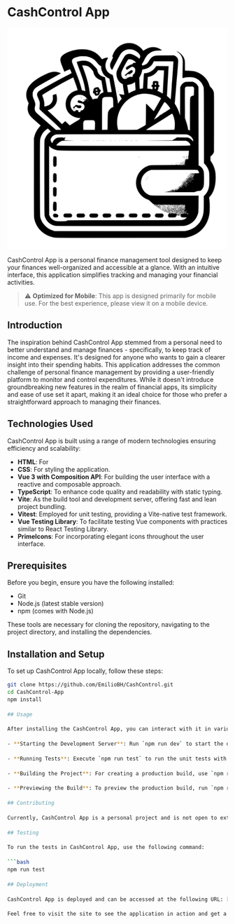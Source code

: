 # CashControl App

![CashControl logo](src/assets/cashcontrol-icon.svg)

CashControl App is a personal finance management tool designed to keep your finances well-organized and accessible at a glance. With an intuitive interface, this application simplifies tracking and managing your financial activities.

> :warning: **Optimized for Mobile**: This app is designed primarily for mobile use. For the best experience, please view it on a mobile device.

## Introduction

The inspiration behind CashControl App stemmed from a personal need to better understand and manage finances - specifically, to keep track of income and expenses. It's designed for anyone who wants to gain a clearer insight into their spending habits. This application addresses the common challenge of personal finance management by providing a user-friendly platform to monitor and control expenditures. While it doesn't introduce groundbreaking new features in the realm of financial apps, its simplicity and ease of use set it apart, making it an ideal choice for those who prefer a straightforward approach to managing their finances.

## Technologies Used

CashControl App is built using a range of modern technologies ensuring efficiency and scalability:
- **HTML**: For
- **CSS**: For styling the application.
- **Vue 3 with Composition API**: For building the user interface with a reactive and composable approach.
- **TypeScript**: To enhance code quality and readability with static typing.
- **Vite**: As the build tool and development server, offering fast and lean project bundling.
- **Vitest**: Employed for unit testing, providing a Vite-native test framework.
- **Vue Testing Library**: To facilitate testing Vue components with practices similar to React Testing Library.
- **PrimeIcons**: For incorporating elegant icons throughout the user interface.

## Prerequisites

Before you begin, ensure you have the following installed:
- Git
- Node.js (latest stable version)
- npm (comes with Node.js)

These tools are necessary for cloning the repository, navigating to the project directory, and installing the dependencies.

## Installation and Setup

To set up CashControl App locally, follow these steps:

```bash
git clone https://github.com/EmilioBH/CashControl.git
cd CashControl-App
npm install

## Usage

After installing the CashControl App, you can interact with it in various ways:

- **Starting the Development Server**: Run `npm run dev` to start the development server. Your app should now be running on [http://localhost:3000](http://localhost:3000) (or another port if 3000 is in use).

- **Running Tests**: Execute `npm run test` to run the unit tests with Vitest.

- **Building the Project**: For creating a production build, use `npm run build`. This will compile and minify your application for optimal performance.

- **Previewing the Build**: To preview the production build, run `npm run preview`. This hosts the built version on a local server for you to review.

## Contributing

Currently, CashControl App is a personal project and is not open to external contributions. However, feel free to fork the repository and experiment with your own version.

## Testing

To run the tests in CashControl App, use the following command:

```bash
npm run test

## Deployment

CashControl App is deployed and can be accessed at the following URL: [CashControl App Live Version](https://cash-control-app.netlify.app/).

Feel free to visit the site to see the application in action and get a feel for its functionality and user interface.